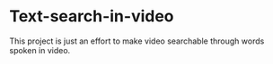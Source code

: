 # Text-search-in-video
This project is just an effort to make video searchable through words spoken in video.
